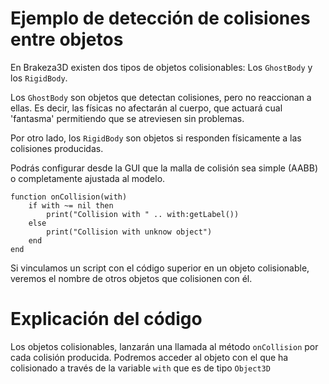# Ejemplo de detección de colisiones entre objetos

En Brakeza3D existen dos tipos de objetos colisionables: Los `GhostBody` y los `RigidBody`.

Los `GhostBody` son objetos que detectan colisiones, pero no reaccionan a ellas. Es decir, las físicas no afectarán
al cuerpo, que actuará cual 'fantasma' permitiendo que se atreviesen sin problemas.

Por otro lado, los `RigidBody` son objetos si responden físicamente a las colisiones producidas.

Podrás configurar desde la GUI que la malla de colisión sea simple (AABB) o completamente ajustada al modelo.

```
function onCollision(with)
    if with ~= nil then
        print("Collision with " .. with:getLabel())
    else
        print("Collision with unknow object")
    end
end
```
Si vinculamos un script con el código superior en un objeto colisionable, veremos el nombre de otros objetos que colisionen con él.

# Explicación del código

Los objetos colisionables, lanzarán una llamada al método `onCollision` por cada colisión producida. Podremos acceder al objeto
con el que ha colisionado a través de la variable `with` que es de tipo `Object3D`





